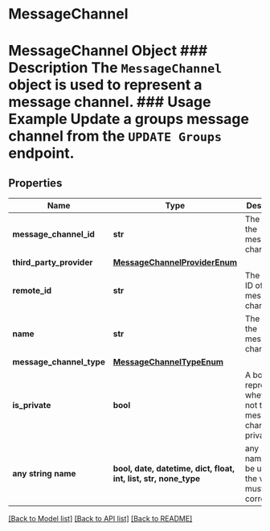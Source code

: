 # MessageChannel

# MessageChannel Object ### Description The `MessageChannel` object is used to represent a message channel.  ### Usage Example Update a groups message channel from the `UPDATE Groups` endpoint.

## Properties
Name | Type | Description | Notes
------------ | ------------- | ------------- | -------------
**message_channel_id** | **str** | The ID of the message channel. | 
**third_party_provider** | [**MessageChannelProviderEnum**](MessageChannelProviderEnum.md) |  | [optional] 
**remote_id** | **str** | The remote ID of the message channel | [optional] 
**name** | **str** | The name of the message channel. | [optional] 
**message_channel_type** | [**MessageChannelTypeEnum**](MessageChannelTypeEnum.md) |  | [optional] 
**is_private** | **bool** | A bool representing whether or not the message channel is private. | [optional] 
**any string name** | **bool, date, datetime, dict, float, int, list, str, none_type** | any string name can be used but the value must be the correct type | [optional]

[[Back to Model list]](../README.md#documentation-for-models) [[Back to API list]](../README.md#documentation-for-api-endpoints) [[Back to README]](../README.md)


